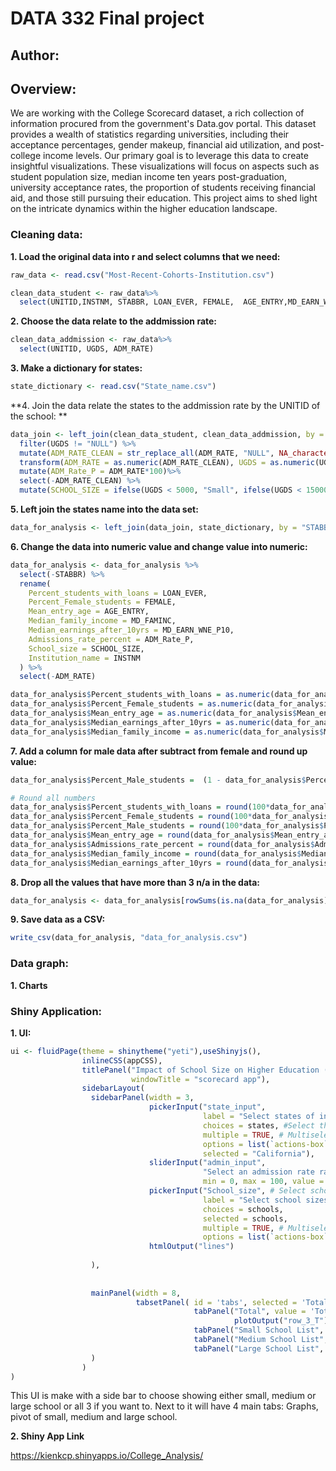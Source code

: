 # DATA 332 Final project

## Author: 


## Overview:
   We are working with the College Scorecard dataset, a rich collection of information procured from the government's Data.gov portal. This dataset provides a wealth of statistics regarding universities, including their acceptance percentages, gender makeup, financial aid utilization, and post-college income levels. Our primary goal is to leverage this data to create insightful visualizations. These visualizations will focus on aspects such as student population size, median income ten years post-graduation, university acceptance rates, the proportion of students receiving financial aid, and those still pursuing their education. This project aims to shed light on the intricate dynamics within the higher education landscape.

### Cleaning data:

**1. Load the original data into r and select columns that we need:**

```r
raw_data <- read.csv("Most-Recent-Cohorts-Institution.csv")

clean_data_student <- raw_data%>%
  select(UNITID,INSTNM, STABBR, LOAN_EVER, FEMALE,  AGE_ENTRY,MD_EARN_WNE_P10, MD_FAMINC)
```
 
**2. Choose the data relate to the addmission rate:**

```r
clean_data_addmission <- raw_data%>%
  select(UNITID, UGDS, ADM_RATE)
```

**3. Make a dictionary for states:**
```r
state_dictionary <- read.csv("State_name.csv")
```

**4. Join the data relate the states to the addmission rate by the UNITID of the school: **
```r
data_join <- left_join(clean_data_student, clean_data_addmission, by = "UNITID") %>% 
  filter(UGDS != "NULL") %>% 
  mutate(ADM_RATE_CLEAN = str_replace_all(ADM_RATE, "NULL", NA_character_)) %>%
  transform(ADM_RATE = as.numeric(ADM_RATE_CLEAN), UGDS = as.numeric(UGDS)) %>%
  mutate(ADM_Rate_P = ADM_RATE*100)%>%
  select(-ADM_RATE_CLEAN) %>%
  mutate(SCHOOL_SIZE = ifelse(UGDS < 5000, "Small", ifelse(UGDS < 15000, "Medium", "Large")))
```

**5. Left join the states name into the data set:**
```r
data_for_analysis <- left_join(data_join, state_dictionary, by = "STABBR")
```

**6. Change the data into numeric value and change value into numeric:**
```r
data_for_analysis <- data_for_analysis %>%
  select(-STABBR) %>%
  rename(
    Percent_students_with_loans = LOAN_EVER,
    Percent_Female_students = FEMALE,
    Mean_entry_age = AGE_ENTRY,
    Median_family_income = MD_FAMINC,
    Median_earnings_after_10yrs = MD_EARN_WNE_P10,
    Admissions_rate_percent = ADM_Rate_P,
    School_size = SCHOOL_SIZE,
    Institution_name = INSTNM
  ) %>%
  select(-ADM_RATE)

data_for_analysis$Percent_students_with_loans = as.numeric(data_for_analysis$Percent_students_with_loans)
data_for_analysis$Percent_Female_students = as.numeric(data_for_analysis$Percent_Female_students)
data_for_analysis$Mean_entry_age = as.numeric(data_for_analysis$Mean_entry_age)
data_for_analysis$Median_earnings_after_10yrs = as.numeric(data_for_analysis$Median_earnings_after_10yrs)
data_for_analysis$Median_family_income = as.numeric(data_for_analysis$Median_family_income)
```

**7. Add a column for male data after subtract from female and round up value:**
```r
data_for_analysis$Percent_Male_students =  (1 - data_for_analysis$Percent_Female_students)

# Round all numbers
data_for_analysis$Percent_students_with_loans = round(100*data_for_analysis$Percent_students_with_loans, 2)
data_for_analysis$Percent_Female_students = round(100*data_for_analysis$Percent_Female_students, 2)
data_for_analysis$Percent_Male_students = round(100*data_for_analysis$Percent_Male_students, 2)
data_for_analysis$Mean_entry_age = round(data_for_analysis$Mean_entry_age, 0)
data_for_analysis$Admissions_rate_percent = round(data_for_analysis$Admissions_rate_percent, 2)
data_for_analysis$Median_family_income = round(data_for_analysis$Median_family_income, 0)
data_for_analysis$Median_earnings_after_10yrs = round(data_for_analysis$Median_earnings_after_10yrs, 0)

```
**8. Drop all the values that have more than 3 n/a in the data:**
```r
data_for_analysis <- data_for_analysis[rowSums(is.na(data_for_analysis)) < 3, ]

```

**9. Save data as a CSV:**
```r
write_csv(data_for_analysis, "data_for_analysis.csv")
```

### Data graph:
**1. Charts** 



### Shiny Application:
**1. UI:**
```r
ui <- fluidPage(theme = shinytheme("yeti"),useShinyjs(),
                inlineCSS(appCSS),
                titlePanel("Impact of School Size on Higher Education (USA)", 
                           windowTitle = "scorecard app"),
                sidebarLayout(
                  sidebarPanel(width = 3,
                               pickerInput("state_input", 
                                           label = "Select states of interest", 
                                           choices = states, #Select the states of interest. 
                                           multiple = TRUE, # Multiselection is possible
                                           options = list(`actions-box` = TRUE), 
                                           selected = "California"),
                               sliderInput("admin_input", 
                                           "Select an admission rate range",
                                           min = 0, max = 100, value = c(0, 100), post="%"),
                               pickerInput("School_size", # Select school size
                                           label = "Select school sizes", 
                                           choices = schools, 
                                           selected = schools,
                                           multiple = TRUE, # Multiselection is possible
                                           options = list(`actions-box` = TRUE)),
                               htmlOutput("lines")
                               
                  ),
                  
                
                  mainPanel(width = 8,
                            tabsetPanel( id = 'tabs', selected = 'Total',
                                         tabPanel("Total", value = 'Total', plotOutput("row_1_T"), plotOutput("row_2_T"), 
                                                  plotOutput("row_3_T")),
                                         tabPanel("Small School List", value = 'Small', tableOutput("small_T")),
                                         tabPanel("Medium School List",value = 'Medium', tableOutput("medium_T")),
                                         tabPanel("Large School List", value = 'Large', tableOutput("large_T")))
                  )
                )
)
```
This UI is make with a side bar to choose showing either small, medium or large school or all 3 if you want to. Next to it will have 4 main tabs: Graphs, pivot of small, medium and large school. 

**2. Shiny App Link**

https://kienkcp.shinyapps.io/College_Analysis/

